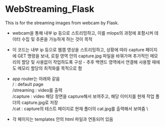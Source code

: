 # WebStreaming_Flask
This is for the streaming images from webcam by Flask.


* webcam을 통해 내부 ip 등으로 스트리밍하고, 이를 mlops의 과정에 포함시켜 데이터 수집 및 추론을 가능하게 하는 것이 목적
* 이 코드는 내부 ip 등으로 웹캠 영상을 스트리밍하고, 상황에 따라 capture 페이지에 GET 명령을 보내, 로컬 영역 안의 capture.jpg 파일을
  바꿔가며 추가적인 메모리의 할당 및 사용없이 작업하도록 구성 - 추후 백앤드 영역에서 연결해 사용할 때에도 메모리 할당의 최적화를 목적으로 함

* app router는 아래와 같음 \
/ : default page \
/streaming : video를 출력 \
/capture : video 해당 장면을 capture해서 보여주고, 해당 이미지를 현재 작업 폴더의 capture.jpg로 저장 \
/cat : capture의 테스트 페이지로 현재 폴더의 cat.jpg를 출력해서 보여줌 \

- 각 페이지는 templates 안의 html 파일과 연동되어 있음

